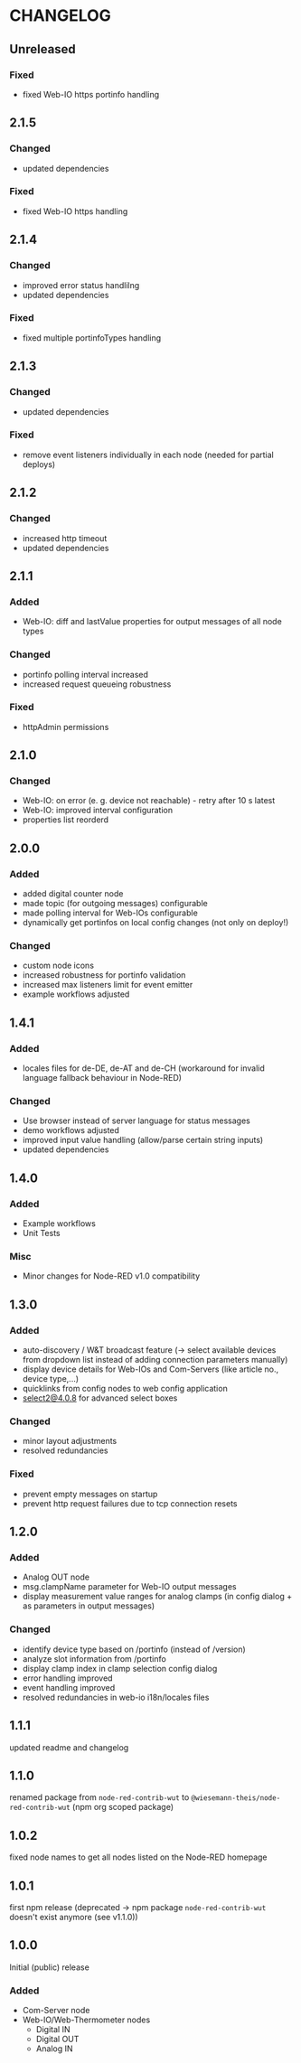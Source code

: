 # CHANGELOG

## Unreleased

### Fixed

- fixed Web-IO https portinfo handling

## 2.1.5

### Changed

- updated dependencies

### Fixed

- fixed Web-IO https handling

## 2.1.4

### Changed

- improved error status handlilng
- updated dependencies

### Fixed

- fixed multiple portinfoTypes handling

## 2.1.3

### Changed

- updated dependencies

### Fixed

- remove event listeners individually in each node (needed for partial deploys)

## 2.1.2

### Changed

- increased http timeout
- updated dependencies

## 2.1.1

### Added

- Web-IO: diff and lastValue properties for output messages of all node types

### Changed

- portinfo polling interval increased
- increased request queueing robustness

### Fixed

- httpAdmin permissions

## 2.1.0

### Changed

- Web-IO: on error (e. g. device not reachable) - retry after 10 s latest
- Web-IO: improved interval configuration
- properties list reorderd

## 2.0.0

### Added

- added digital counter node
- made topic (for outgoing messages) configurable
- made polling interval for Web-IOs configurable
- dynamically get portinfos on local config changes (not only on deploy!)

### Changed

- custom node icons
- increased robustness for portinfo validation
- increased max listeners limit for event emitter
- example workflows adjusted

## 1.4.1

### Added

- locales files for de-DE, de-AT and de-CH (workaround for invalid language fallback behaviour in Node-RED)

### Changed

- Use browser instead of server language for status messages
- demo workflows adjusted
- improved input value handling (allow/parse certain string inputs)
- updated dependencies

## 1.4.0

### Added

- Example workflows
- Unit Tests

### Misc

- Minor changes for Node-RED v1.0 compatibility

## 1.3.0

### Added

- auto-discovery / W&T broadcast feature (-> select available devices from dropdown list instead of adding connection parameters manually)
- display device details for Web-IOs and Com-Servers (like article no., device type,...)
- quicklinks from config nodes to web config application
- [select2@4.0.8](https://select2.org/) for advanced select boxes

### Changed

- minor layout adjustments
- resolved redundancies

### Fixed

- prevent empty messages on startup
- prevent http request failures due to tcp connection resets

## 1.2.0

### Added

- Analog OUT node
- msg.clampName parameter for Web-IO output messages
- display measurement value ranges for analog clamps (in config dialog + as parameters in output messages)

### Changed

- identify device type based on /portinfo (instead of /version)
- analyze slot information from /portinfo
- display clamp index in clamp selection config dialog
- error handling improved
- event handling improved
- resolved redundancies in web-io i18n/locales files

## 1.1.1

updated readme and changelog

## 1.1.0

renamed package from `node-red-contrib-wut` to `@wiesemann-theis/node-red-contrib-wut` (npm org scoped package)

## 1.0.2

fixed node names to get all nodes listed on the Node-RED homepage

## 1.0.1

first npm release (deprecated -> npm package `node-red-contrib-wut` doesn't exist anymore (see v1.1.0))

## 1.0.0

Initial (public) release

### Added

- Com-Server node
- Web-IO/Web-Thermometer nodes
    - Digital IN
    - Digital OUT
    - Analog IN
